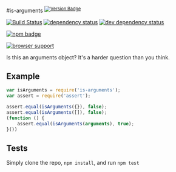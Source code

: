 #is-arguments <sup>[![Version Badge][2]][1]</sup>

[![Build Status][3]][4] [![dependency status][5]][6] [![dev dependency status][7]][8]

[![npm badge][13]][1]

[![browser support][9]][10]

Is this an arguments object? It's a harder question than you think.

## Example

```js
var isArguments = require('is-arguments');
var assert = require('assert');

assert.equal(isArguments({}), false);
assert.equal(isArguments([]), false);
(function () {
	assert.equal(isArguments(arguments), true);
}())
```

## Tests
Simply clone the repo, `npm install`, and run `npm test`

[1]: https://npmjs.org/package/is-arguments
[2]: http://vb.teelaun.ch/ljharb/is-arguments.svg
[3]: https://travis-ci.org/ljharb/is-arguments.png
[4]: https://travis-ci.org/ljharb/is-arguments
[5]: https://david-dm.org/ljharb/is-arguments.png
[6]: https://david-dm.org/ljharb/is-arguments
[7]: https://david-dm.org/ljharb/is-arguments/dev-status.png
[8]: https://david-dm.org/ljharb/is-arguments#info=devDependencies
[9]: https://ci.testling.com/ljharb/is-arguments.png
[10]: https://ci.testling.com/ljharb/is-arguments
[11]: https://github.com/es-shims/es5-shim/blob/master/es5-shim.js#L542-589
[12]: https://github.com/bestiejs/lodash
[13]: https://nodei.co/npm/is-arguments.png?downloads=true&stars=true

